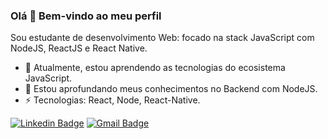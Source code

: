 
### Olá 👋 Bem-vindo ao meu perfil 


Sou estudante de desenvolvimento Web: focado na stack JavaScript com NodeJS, ReactJS e React Native.

- 🔭 Atualmente, estou aprendendo as tecnologias do ecosistema JavaScript.
- 🌱 Estou aprofundando meus conhecimentos no Backend com NodeJS.
- ⚡ Tecnologias: React, Node, React-Native.

[![Linkedin Badge](https://img.shields.io/badge/-LinkedIn-blue?style=flat-square&logo=Linkedin&logoColor=white&link=https://www.linkedin.com/in/adelar-de-mello-1948a1168/)](https://www.linkedin.com/in/adelar-de-mello-1948a1168/)
[![Gmail Badge](https://img.shields.io/badge/-Gmail-c14438?style=flat-square&logo=Gmail&logoColor=white&link=mailto:silva.adelarmello8@gmail.com)](mailto:silva.adelarmello8@gmail.com)
